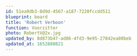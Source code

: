 ```yaml
---
id: 51ea9db3-8d9d-4567-a187-7220fccdd511
blueprint: board
title: 'Robert Verboon'
function: Voorzitter
photo: RobertV@2x.jpg
updated_by: 8d873b47-ad86-4fd3-9e95-27842ea80beb
updated_at: 1652880821
---
```

